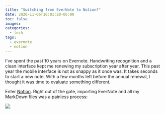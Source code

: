 ```yaml
---
title: "Switching from EverNote to Notion?"
date: 2020-11-06T16:01:20-06:00
toc: false
images:
categories:
  - tech
tags: 
  - evernote
  - notion
---
```


I've spent the past 10 years on Evernote.  Handwriting recognition and a clean interface kept me renewing my subscription year after year.  This past year the mobile interface is not as snappy as it once was.   It takes seconds to start a new note.  With a few months left before the annual renewal, I thought it was time to evaluate something different.

Enter [Notion](https://www.notion.so/).  Right out of the gate, importing EverNote and all my MarkDown files was a painless process:

![](/images/2020-11-06-16-02-20.png)

